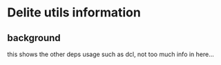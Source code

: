 # Delite utils information


## background
this shows the other deps usage such as dcl, not too much info in here...

